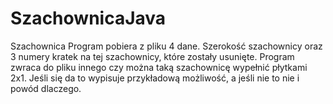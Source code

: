 # SzachownicaJava
Szachownica
Program pobiera z pliku 4 dane. Szerokość szachownicy oraz 3 numery kratek na tej szachownicy, które zostały usunięte.
Program zwraca do pliku innego czy można taką szachownicę wypełnić płytkami 2x1.
Jeśli się da to wypisuje przykładową możliwość, a jeśli nie to nie i powód dlaczego.
